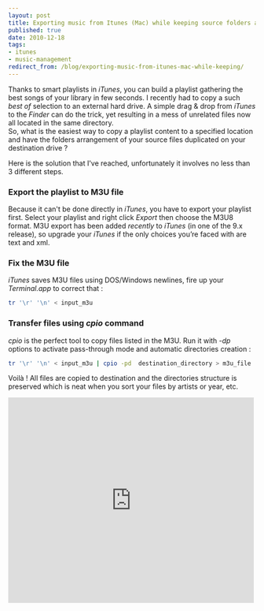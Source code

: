 ```yaml
--- 
layout: post
title: Exporting music from Itunes (Mac) while keeping source folders arrangement
published: true
date: 2010-12-18
tags: 
- itunes
- music-management
redirect_from: /blog/exporting-music-from-itunes-mac-while-keeping/
---
```

Thanks to smart playlists in *iTunes*, you can build a playlist gathering the best songs of your library in few seconds. I recently had to copy a such *best of* selection to an external hard drive. A simple drag & drop from *iTunes* to the *Finder* can do the trick, yet resulting in a mess of unrelated files now all located in the same directory.  
So, what is the easiest way to copy a playlist content to a specified location and have the folders arrangement of your source files duplicated on your destination drive ?

Here is the solution that I've reached, unfortunately it involves no less than 3 different steps.

### Export the playlist to M3U file

Because it can't be done directly in *iTunes*, you have to export your playlist first.
Select your playlist and right click *Export* then choose the M3U8 format. M3U export has been added *recently* to *iTunes* (in one of the 9.x release), so upgrade your *iTunes* if the only choices you&rsquo;re faced with are text and xml.

### Fix the M3U file

*iTunes* saves M3U files using DOS/Windows newlines, fire up your *Terminal.app* to correct that :

```bash
tr '\r' '\n' < input_m3u
```

### Transfer files using *cpio* command

*cpio* is the perfect tool to copy files listed in the M3U. Run it with *-dp* options to activate pass-through mode and automatic directories creation :

```bash
tr '\r' '\n' < input_m3u | cpio -pd  destination_directory > m3u_file
```


Voilà ! All files are copied to destination and the directories structure is preserved which is neat when you sort your files by artists or year, etc.  

<iframe src="http://www.youtube.com/embed/1N5vNI1ISUc?wmode=transparent" allowfullscreen frameborder="0" height="417" width="500"></iframe>
